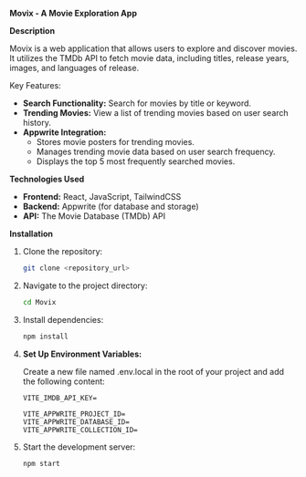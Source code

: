 **Movix - A Movie Exploration App**

**Description**

Movix is a web application that allows users to explore and discover movies. It utilizes the TMDb API to fetch movie data, including titles, release years, images, and languages of release. 

Key Features:

* **Search Functionality:** Search for movies by title or keyword.
* **Trending Movies:** View a list of trending movies based on user search history. 
* **Appwrite Integration:** 
    * Stores movie posters for trending movies.
    * Manages trending movie data based on user search frequency.
    * Displays the top 5 most frequently searched movies.

**Technologies Used**

* **Frontend:** React, JavaScript, TailwindCSS
* **Backend:** Appwrite (for database and storage)
* **API:** The Movie Database (TMDb) API

**Installation**

1. Clone the repository:
   ```bash
   git clone <repository_url>
   ```

2. Navigate to the project directory:
   ```bash
   cd Movix
   ```

3. Install dependencies:
   ```bash
   npm install
   ```

4. **Set Up Environment Variables:**

   Create a new file named .env.local in the root of your project and add the following content:
     ```
    VITE_IMDB_API_KEY=

    VITE_APPWRITE_PROJECT_ID=
    VITE_APPWRITE_DATABASE_ID=
    VITE_APPWRITE_COLLECTION_ID=
     ```

5. Start the development server:
   ```bash
   npm start
   ```

